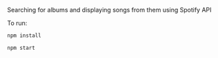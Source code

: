 Searching for albums and displaying songs from them using Spotify API 

To run:
  
```bash
npm install
```
```bash
npm start
```
